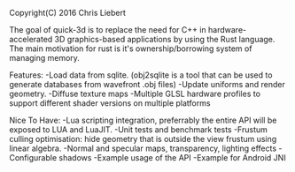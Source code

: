 Copyright(C) 2016 Chris Liebert

The goal of quick-3d is to replace the need for C++ in hardware-accelerated 3D graphics-based applications by using the Rust language. The main motivation for rust is it's ownership/borrowing system of managing memory.

Features:
  -Load data from sqlite. (obj2sqlite is a tool that can be used to generate databases from wavefront .obj files)
  -Update uniforms and render geometry.
  -Diffuse texture maps
  -Multiple GLSL hardware profiles to support different shader versions on multiple platforms

Nice To Have:
  -Lua scripting integration, preferrably the entire API will be exposed to LUA and LuaJIT.
  -Unit tests and benchmark tests
  -Frustum culling optimisation: hide geometry that is outside the view frustum using linear algebra.
  -Normal and specular maps, transparency, lighting effects
  -Configurable shadows
  -Example usage of the API
  -Example for Android JNI
